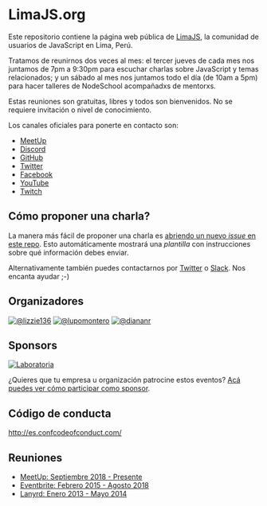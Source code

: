 # LimaJS.org

Este repositorio contiene la página web pública de [LimaJS](https://limajs.org),
la comunidad de usuarios de JavaScript en Lima, Perú.

Tratamos de reunirnos dos veces al mes: el tercer jueves de cada mes nos
juntamos de 7pm a 9:30pm para escuchar charlas sobre JavaScript y temas
relacionados; y un sábado al mes nos juntamos todo el día (de 10am a 5pm) para
hacer talleres de NodeSchool acompañadxs de mentorxs.

Estas reuniones son gratuitas, libres y todos son bienvenidos. No se requiere
invitación o nivel de conocimiento.

Los canales oficiales para ponerte en contacto son:

* [MeetUp](https://www.meetup.com/LimaJS/)
* [Discord](https://discord.gg/AZktPrehGN)
* [GitHub](https://github.com/lima-js)
* [Twitter](https://twitter.com/LimaJSorg)
* [Facebook](https://www.facebook.com/LimaJSorg)
* [YouTube](https://www.youtube.com/channel/UC9wISUVH8DNyb1AK10i21vQ)
* [Twitch](https://www.twitch.tv/lima_js)

## Cómo proponer una charla?

La manera más fácil de proponer una charla es [abriendo un nuevo _issue_ en este
repo](https://github.com/lima-js/limajs.org/issues/new). Esto automáticamente
mostrará una _plantilla_ con instrucciones sobre qué información debes enviar.

Alternativamente también puedes contactarnos por
[Twitter](https://twitter.com/LimaJSorg) o [Slack](https://holalimajs.herokuapp.com/).
Nos encanta ayudar ;-)

## Organizadores

[![@lizzie136](https://github.com/lizzie136.png?size=100)](https://github.com/lizzie136)
[![@lupomontero](https://github.com/lupomontero.png?size=100)](https://github.com/lupomontero)
[![@diananr](https://github.com/diananr.png?size=100)](https://github.com/diananr)

## Sponsors

[![Laboratoria](https://github.com/Laboratoria.png?size=200)](http://Laboratoria.la/)

¿Quieres que tu empresa u organización patrocine estos eventos?
[Acá puedes ver cómo participar como sponsor](SPONSORS.md).

## Código de conducta

http://es.confcodeofconduct.com/

## Reuniones

* [MeetUp: Septiembre 2018 - Presente](https://www.meetup.com/LimaJS/)
* [Eventbrite: Febrero 2015 - Agosto 2018](https://www.eventbrite.com/o/limajs-7913150001)
* [Lanyrd: Enero 2013 - Mayo 2014](http://lanyrd.com/series/limajs/)
